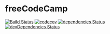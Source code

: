 # freeCodeCamp

[![Build Status](https://travis-ci.com/marcobiedermann/freeCodeCamp.svg?branch=master)](https://travis-ci.com/marcobiedermann/freeCodeCamp)
[![codecov](https://codecov.io/gh/marcobiedermann/freeCodeCamp/branch/master/graph/badge.svg)](https://codecov.io/gh/marcobiedermann/freeCodeCamp)
[![dependencies Status](https://img.shields.io/david/marcobiedermann/freeCodeCamp.svg)](https://david-dm.org/marcobiedermann/freeCodeCamp)
[![devDependencies Status](https://img.shields.io/david/dev/marcobiedermann/freeCodeCamp.svg)](https://david-dm.org/marcobiedermann/freeCodeCamp?type=dev)

